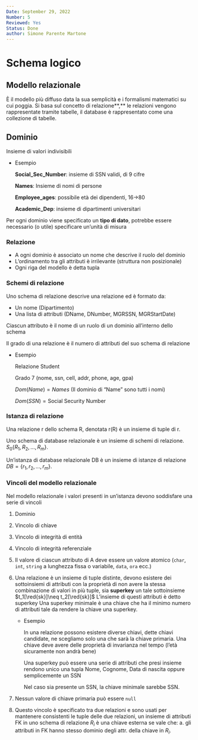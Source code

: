 ```yaml
---
Date: September 29, 2022
Number: 5
Reviewed: Yes
Status: Done
author: Simone Parente Martone
---
```

# Schema logico

## **Modello** relazionale


È il modello più diffuso data la sua semplicità e i formalismi matematici su cui poggia. Si basa sul concetto di relazione**,** le relazioni vengono rappresentate tramite tabelle, il database è rappresentato come una collezione di tabelle.

## Dominio

Insieme di valori indivisibili

- Esempio
    
    **Social_Sec_Number**: insieme di SSN validi, di 9 cifre
    
    **Names**: Insieme di nomi di persone
    
    **Employee_ages**: possibile età dei dipendenti, 16→80
    
    **Academic_Dep**: insieme di dipartimenti universitari
    

Per ogni dominio viene specificato un **tipo di dato**, potrebbe essere necessario (o utile) specificare un’unità di misura

### Relazione

- A ogni dominio è associato un nome che descrive il ruolo del dominio
- L’ordinamento tra gli attributi è irrilevante (struttura non posizionale)
- Ogni riga del modello è detta tupla

### Schemi di relazione

Uno schema di relazione descrive una relazione ed è formato da:

- Un nome (Dipartimento)
- Una lista di attributi (DName, DNumber, MGRSSN, MGRStartDate)

Ciascun attributo è il nome di un ruolo di un dominio all’interno dello schema

Il grado di una relazione è il numero di attributi del suo schema di relazione

- Esempio
    
    Relazione Student
    
    Grado 7 (nome, ssn, cell, addr, phone, age, gpa)
    
    $Dom(Name)=Names$ (Il dominio di “Name” sono tutti i nomi)
    
    $Dom(SSN)=\text{Social Security Number}$
    

### Istanza di relazione

Una relazione r dello schema R, denotata r(R) è un insieme di tuple di r.

Uno schema di database relazionale è un insieme di schemi di relazione. $S_0\{ R_1,R_2,\ldots,R_m \}$.

Un’istanza di database relazionale DB è un insieme di istanze di relazione $DB=\{r_1,r_2,\ldots,r_m\}$.

### Vincoli del modello relazionale

Nel modello relazionale i valori presenti in un’istanza devono soddisfare una serie di vincoli

1. Dominio
2. Vincolo di chiave
3. Vincolo di integrità di entità
4. Vincolo di integrità referenziale

1. Il valore di ciascun attributo di A deve essere un valore atomico (`char`, `int`, `string` a lunghezza fissa o variabile, `data`, `ora` ecc.)
2. Una relazione è un insieme di tuple distinte, devono esistere dei sottoinsiemi di attributi con la proprietà di non avere la stessa combinazione di valori in più tuple, sia **superkey** un tale sottoinsieme $t_1[\red{sk}]\neq t_2[\red{sk}]$
L’insieme di questi attributi è detto superkey
Una superkey minimale è una chiave che ha il minimo numero di attributi tale da rendere la chiave una superkey.
    - Esempio
        
        In una relazione possono esistere diverse chiavi, dette chiavi candidate, ne scegliamo solo una che sarà la chiave primaria.
        Una chiave deve avere delle proprietà di invarianza nel tempo (l’età sicuramente non andrà bene)
        
        Una superkey può essere una serie di attributi che presi insieme rendono unico una tupla
        Nome, Cognome, Data di nascita oppure semplicemente un SSN
        
        Nel caso sia presente un SSN, la chiave minimale sarebbe SSN.
        
3. Nessun valore di chiave primaria può essere `null`
4. Questo vincolo è specificato tra due relazioni e sono usati per mantenere consistenti le tuple delle due relazioni,  un insieme di attributi FK in uno schema di relazione $R_i$ è una chiave esterna se vale che: a. gli attributi in FK hanno stesso dominio degli attr. della chiave in $R_i$.